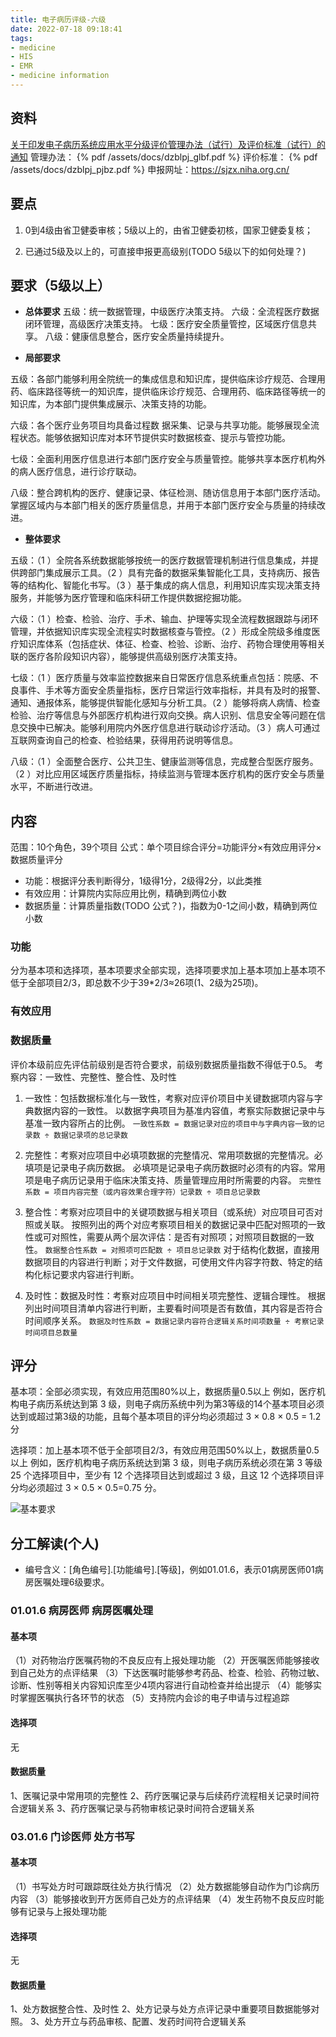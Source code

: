 ```yaml
---
title: 电子病历评级-六级
date: 2022-07-18 09:18:41
tags:
- medicine
- HIS
- EMR
- medicine information
---
```

## 资料
[关于印发电子病历系统应用水平分级评价管理办法（试行）及评价标准（试行）的通知](http://www.gov.cn/xinwen/2018-12/09/content_5347261.htm)
管理办法：
{% pdf /assets/docs/dzblpj_glbf.pdf %}
评价标准：
{% pdf /assets/docs/dzblpj_pjbz.pdf %}
申报网址：https://sjzx.niha.org.cn/

## 要点
1. 0到4级由省卫健委审核；5级以上的，由省卫健委初核，国家卫健委复核；

2. 已通过5级及以上的，可直接申报更高级别(TODO 5级以下的如何处理？)

## 要求（5级以上）
- **总体要求**
五级：统一数据管理，中级医疗决策支持。
六级：全流程医疗数据闭环管理，高级医疗决策支持。
七级：医疗安全质量管控，区域医疗信息共享。
八级：健康信息整合，医疗安全质量持续提升。

- **局部要求**

五级：各部门能够利用全院统一的集成信息和知识库，提供临床诊疗规范、合理用药、临床路径等统一的知识库，提供临床诊疗规范、合理用药、临床路径等统一的知识库，为本部门提供集成展示、决策支持的功能。

六级：各个医疗业务项目均具备过程数 据采集、记录与共享功能。能够展现全流程状态。能够依据知识库对本环节提供实时数据核查、提示与管控功能。

七级：全面利用医疗信息进行本部门医疗安全与质量管控。能够共享本医疗机构外的病人医疗信息，进行诊疗联动。

八级：整合跨机构的医疗、健康记录、体征检测、随访信息用于本部门医疗活动。掌握区域内与本部门相关的医疗质量信息，并用于本部门医疗安全与质量的持续改进。

- **整体要求**

五级：（1 ）全院各系统数据能够按统一的医疗数据管理机制进行信息集成，并提供跨部门集成展示工具。（2 ）具有完备的数据采集智能化工具，支持病历、报告等的结构化、智能化书写。（3 ）基于集成的病人信息，利用知识库实现决策支持服务，并能够为医疗管理和临床科研工作提供数据挖掘功能。

六级：（1 ）检查、检验、治疗、手术、输血、护理等实现全流程数据跟踪与闭环管理，并依据知识库实现全流程实时数据核查与管控。（2 ）形成全院级多维度医疗知识库体系（包括症状、体征、检查、检验、诊断、治疗、药物合理使用等相关联的医疗各阶段知识内容），能够提供高级别医疗决策支持。

七级：（1 ）医疗质量与效率监控数据来自日常医疗信息系统重点包括：院感、不良事件、手术等方面安全质量指标，医疗日常运行效率指标，并具有及时的报警、通知、通报体系，能够提供智能化感知与分析工具。（2 ）能够将病人病情、检查检验、治疗等信息与外部医疗机构进行双向交换。病人识别、信息安全等问题在信息交换中已解决。能够利用院内外医疗信息进行联动诊疗活动。（3 ）病人可通过互联网查询自己的检查、检验结果，获得用药说明等信息。

八级：（1 ）全面整合医疗、公共卫生、健康监测等信息，完成整合型医疗服务。（2 ）对比应用区域医疗质量指标，持续监测与管理本医疗机构的医疗安全与质量水平，不断进行改进。

## 内容
范围：10个角色，39个项目
公式：单个项目综合评分=功能评分×有效应用评分×数据质量评分
 - 功能：根据评分表判断得分，1级得1分，2级得2分，以此类推
 - 有效应用：计算院内实际应用比例，精确到两位小数
 - 数据质量：计算质量指数(TODO 公式？)，指数为0-1之间小数，精确到两位小数

### 功能
分为基本项和选择项，基本项要求全部实现，选择项要求加上基本项加上基本项不低于全部项目2/3，即总数不少于39*2/3≈26项(1、2级为25项)。

### 有效应用


### 数据质量
评价本级前应先评估前级别是否符合要求，前级别数据质量指数不得低于0.5。
考察内容：一致性、完整性、整合性、及时性
1. 一致性：包括数据标准化与一致性，考察对应评价项目中关键数据项内容与字典数据内容的一致性。
以数据字典项目为基准内容值，考察实际数据记录中与基准一致内容所占的比例。
`一致性系数 = 数据记录对应的项目中与字典内容一致的记录数 ÷ 数据记录项的总记录数`

2. 完整性：考察对应项目中必填项数据的完整情况、常用项数据的完整情况。必填项是记录电子病历数据。
必填项是记录电子病历数据时必须有的内容。常用项是电子病历记录用于临床决策支持、质量管理应用时所需要的内容。
`完整性系数 = 项目内容完整（或内容效果合理字符）记录数 ÷ 项目总记录数`

3. 整合性：考察对应项目中的关键项数据与相关项目（或系统）对应项目可否对照或关联。
按照列出的两个对应考察项目相关的数据记录中匹配对照项的一致性或可对照性，需要从两个层次评估：是否有对照项；对照项目数据的一致性。
`数据整合性系数 = 对照项可匹配数 ÷ 项目总记录数`
对于结构化数据，直接用数据项目的内容进行判断；对于文件数据，可使用文件内容字符数、特定的结构化标记要求内容进行判断。

4. 及时性：数据及时性：考察对应项目中时间相关项完整性、逻辑合理性。
根据列出时间项目清单内容进行判断，主要看时间项是否有数值，其内容是否符合时间顺序关系。 
`数据及时性系数 = 数据记录内容符合逻辑关系时间项数量 ÷ 考察记录时间项目总数量`

## 评分
基本项：全部必须实现，有效应用范围80%以上，数据质量0.5以上
 例如，医疗机构电子病历系统达到第 3 级，则电子病历系统中列为第3等级的14个基本项目必须达到或超过第3级的功能，且每个基本项目的评分均必须超过 3 × 0.8 × 0.5 = 1.2 分

选择项：加上基本项不低于全部项目2/3，有效应用范围50%以上，数据质量0.5以上
 例如，医疗机构电子病历系统达到第 3 级，则电子病历系统必须在第 3 等级 25 个选择项目中，至少有 12 个选择项目达到或超过 3 级，且这 12 个选择项目评分均必须超过 3 × 0.5 × 0.5=0.75 分。

![基本要求](/images/blpj_zdyq.png)

## 分工解读(个人)
- 编号含义：[角色编号].[功能编号].[等级]，例如01.01.6，表示01病房医师01病房医嘱处理6级要求。
### 01.01.6 病房医师 病房医嘱处理
#### 基本项
（1）对药物治疗医嘱药物的不良反应有上报处理功能
（2）开医嘱医师能够接收到自己处方的点评结果
（3）下达医嘱时能够参考药品、检查、检验、药物过敏、诊断、性别等相关内容知识库至少4项内容进行自动检查并给出提示
（4）能够实时掌握医嘱执行各环节的状态
（5）支持院内会诊的电子申请与过程追踪

#### 选择项
无

#### 数据质量
1、医嘱记录中常用项的完整性
2、药疗医嘱记录与后续药疗流程相关记录时间符合逻辑关系
3、药疗医嘱记录与药物审核记录时间符合逻辑关系

### 03.01.6 门诊医师 处方书写
#### 基本项
（1）书写处方时可跟踪既往处方执行情况
（2）处方数据能够自动作为门诊病历内容
（3）能够接收到开方医师自己处方的点评结果
（4）发生药物不良反应时能够有记录与上报处理功能

#### 选择项
无

#### 数据质量
1、处方数据整合性、及时性
2、处方记录与处方点评记录中重要项目数据能够对照。
3、处方开立与药品审核、配置、发药时间符合逻辑关系

